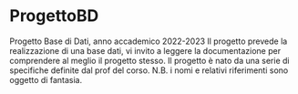 # ProgettoBD
Progetto Base di Dati, anno accademico 2022-2023
Il progetto prevede la realizzazione di una base dati, vi invito a leggere la documentazione per comprendere al meglio il progetto stesso.
Il progetto è nato da una serie di specifiche definite dal prof del corso.
N.B. i nomi e relativi riferimenti sono oggetto di fantasia.
